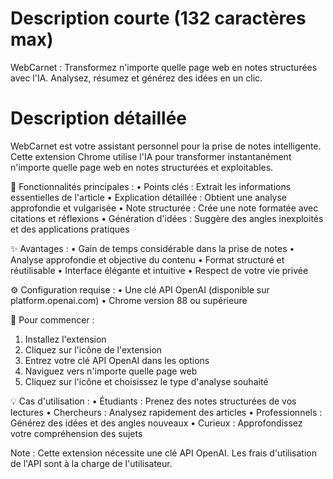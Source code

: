 # Description courte (132 caractères max)
WebCarnet : Transformez n'importe quelle page web en notes structurées avec l'IA. Analysez, résumez et générez des idées en un clic.

# Description détaillée
WebCarnet est votre assistant personnel pour la prise de notes intelligente. Cette extension Chrome utilise l'IA pour transformer instantanément n'importe quelle page web en notes structurées et exploitables.

🎯 Fonctionnalités principales :
• Points clés : Extrait les informations essentielles de l'article
• Explication détaillée : Obtient une analyse approfondie et vulgarisée
• Note structurée : Crée une note formatée avec citations et réflexions
• Génération d'idées : Suggère des angles inexploités et des applications pratiques

✨ Avantages :
• Gain de temps considérable dans la prise de notes
• Analyse approfondie et objective du contenu
• Format structuré et réutilisable
• Interface élégante et intuitive
• Respect de votre vie privée

⚙️ Configuration requise :
• Une clé API OpenAI (disponible sur platform.openai.com)
• Chrome version 88 ou supérieure

🚀 Pour commencer :
1. Installez l'extension
2. Cliquez sur l'icône de l'extension
3. Entrez votre clé API OpenAI dans les options
4. Naviguez vers n'importe quelle page web
5. Cliquez sur l'icône et choisissez le type d'analyse souhaité

💡 Cas d'utilisation :
• Étudiants : Prenez des notes structurées de vos lectures
• Chercheurs : Analysez rapidement des articles
• Professionnels : Générez des idées et des angles nouveaux
• Curieux : Approfondissez votre compréhension des sujets

Note : Cette extension nécessite une clé API OpenAI. Les frais d'utilisation de l'API sont à la charge de l'utilisateur.
